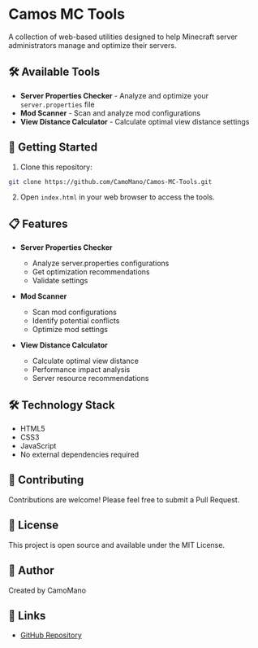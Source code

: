 # Camos MC Tools

A collection of web-based utilities designed to help Minecraft server administrators manage and optimize their servers.

## 🛠️ Available Tools

- **Server Properties Checker** - Analyze and optimize your `server.properties` file
- **Mod Scanner** - Scan and analyze mod configurations
- **View Distance Calculator** - Calculate optimal view distance settings

## 🚀 Getting Started

1. Clone this repository:
```bash
git clone https://github.com/CamoMano/Camos-MC-Tools.git
```

2. Open `index.html` in your web browser to access the tools.

## 📋 Features

- **Server Properties Checker**
  - Analyze server.properties configurations
  - Get optimization recommendations
  - Validate settings

- **Mod Scanner**
  - Scan mod configurations
  - Identify potential conflicts
  - Optimize mod settings

- **View Distance Calculator**
  - Calculate optimal view distance
  - Performance impact analysis
  - Server resource recommendations

## 🛠️ Technology Stack

- HTML5
- CSS3
- JavaScript
- No external dependencies required

## 🤝 Contributing

Contributions are welcome! Please feel free to submit a Pull Request.

## 📝 License

This project is open source and available under the MIT License.

## 👥 Author

Created by CamoMano

## 🔗 Links

- [GitHub Repository](https://github.com/CamoMano/Camos-MC-Tools)
